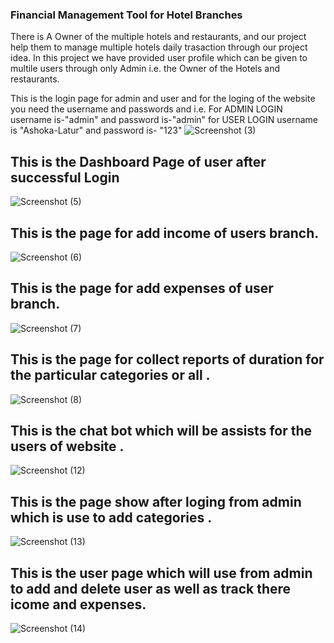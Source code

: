 ### Financial Management Tool for Hotel Branches

There is A Owner of the multiple hotels and restaurants, and our project help them to manage multiple hotels daily trasaction through our project idea.
In this project we have provided user profile which can be given to multile users through only Admin i.e. the Owner of the Hotels and restaurants.


This is the  login page for admin and user and for the loging of the website you need the username and passwords and i.e.
For ADMIN LOGIN username is-"admin" and password is-"admin"
for USER LOGIN username is "Ashoka-Latur" and password is- "123"
![Screenshot (3)](https://github.com/GaneshShinde01/My-Hotel/assets/138990327/b1e793d5-7d49-42e0-a5a7-09cdf1856363)

## This is the Dashboard Page of user after successful Login
![Screenshot (5)](https://github.com/GaneshShinde01/My-Hotel/assets/138990327/e91a8712-878c-40bd-9fe7-6f1f839498cb)

## This is the page for add income of users branch. 
![Screenshot (6)](https://github.com/GaneshShinde01/My-Hotel/assets/138990327/f961a9fb-f8cf-46bc-aa2d-096fec7f76e0)

## This is the page for add expenses of user branch.
![Screenshot (7)](https://github.com/GaneshShinde01/My-Hotel/assets/138990327/80e8abe3-33cd-4a10-acfd-eec70492e5dd)

## This is the page for collect reports of duration for the particular categories or all .
![Screenshot (8)](https://github.com/GaneshShinde01/My-Hotel/assets/138990327/2631f0ad-01c9-48ee-b00d-d0452cc427dc)

## This is the chat bot which will be assists for the users of website .
![Screenshot (12)](https://github.com/GaneshShinde01/My-Hotel/assets/138990327/be77b738-5a94-48c8-953e-d65df2220ddc)

## This is the page show after loging from admin which is use to add categories .
![Screenshot (13)](https://github.com/GaneshShinde01/My-Hotel/assets/138990327/c677f79b-68b9-4c78-bd03-6c4c534c5f06)

## This is the user page which will use from admin to add and delete user as well as track there icome and expenses.
![Screenshot (14)](https://github.com/GaneshShinde01/My-Hotel/assets/138990327/131d6eab-4ff3-4842-a2ab-9fc1b43a7e1e)

